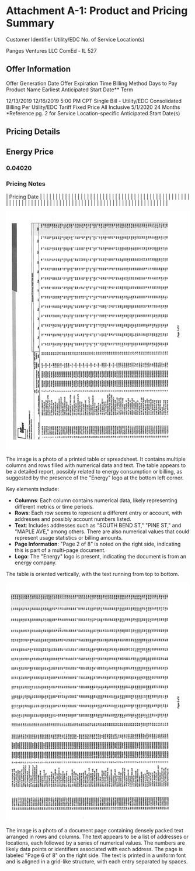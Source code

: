 # Attachment A-1: Product and Pricing Summary 

Customer Identifier
Utility/EDC
No. of Service Location(s)

Panges Ventures LLC
ComEd - IL
527

## Offer Information

Offer Generation Date
Offer Expiration Time
Billing Method
Days to Pay
Product Name
Earliest Anticipated Start Date**
Term

12/13/2019
12/16/2019 5:00 PM CPT
Single Bill - Utility/EDC Consolidated Billing
Per Utility/EDC Tariff
Fixed Price All Inclusive
$5 / 1 / 2020$
24 Months
*Reference pg. 2 for Service Location-specific Anticipated Start Date(s)

## Pricing Details

## Energy Price

### 0.04020

### Pricing Notes

| Pricing Date |  |  |  |  |  |  |  |  |  |  |  |  |  |  |  |  |  |  |  |  |  |  |  |  |  |  |  |  |  |  |  |  |  |  |  |  |  |  |  |  |  |  |  |  |  |  |  |  |  |  |  |  |  |  |  |  |  |  |  |  |  |  |  |  |  |  |  |  |  |  |  |  |  |  |  |  |  |  |  |  |  |  |  |  |  |  |  |  |  |  |  |  |  |  |  |  |  |  |  | 

![](images/img-0.jpeg)

The image is a photo of a printed table or spreadsheet. It contains multiple columns and rows filled with numerical data and text. The table appears to be a detailed report, possibly related to energy consumption or billing, as suggested by the presence of the "Energy" logo at the bottom left corner. 

Key elements include:

- **Columns**: Each column contains numerical data, likely representing different metrics or time periods.
- **Rows**: Each row seems to represent a different entry or account, with addresses and possibly account numbers listed.
- **Text**: Includes addresses such as "SOUTH BEND ST," "PINE ST," and "MAPLE AVE," among others. There are also numerical values that could represent usage statistics or billing amounts.
- **Page Information**: "Page 2 of 8" is noted on the right side, indicating this is part of a multi-page document.
- **Logo**: The "Energy" logo is present, indicating the document is from an energy company.

The table is oriented vertically, with the text running from top to bottom.










![](images/img-1.jpeg)

The image is a photo of a document page containing densely packed text arranged in rows and columns. The text appears to be a list of addresses or locations, each followed by a series of numerical values. The numbers are likely data points or identifiers associated with each address. The page is labeled "Page 6 of 8" on the right side. The text is printed in a uniform font and is aligned in a grid-like structure, with each entry separated by spaces.







